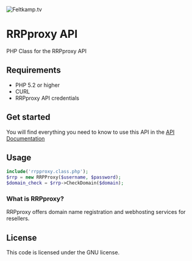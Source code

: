 ![Feltkamp.tv](http://www.feltkamp.tv/images/logo.png)

# RRPproxy API

PHP Class for the RRPproxy API

## Requirements

- PHP 5.2 or higher
- CURL
- RRPproxy API credentials

## Get started

You will find everything you need to know to use this API in the [API Documentation](https://wiki.rrpproxy.net/API:Contents)

## Usage

```php
include('rrpproxy.class.php');
$rrp = new RRPProxy($username, $password);
$domain_check = $rrp->CheckDomain($domain);
```

### What is RRPproxy?

RRPproxy offers domain name registration and webhosting services for resellers. 

## License

This code is licensed under the GNU license.
